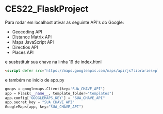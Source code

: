 # CES22_FlaskProject

Para rodar em localhost ativar as seguinte API's do Google:
  * Geocoding API
  * Distance Matrix API
  * Maps JavaScript API 
  * Directios API
  * Places API

e susbstituir sua chave na linha 19 de index.html


```html
<script defer src="https://maps.googleapis.com/maps/api/js?libraries=places&language=en&key=SUA_CHAVE_API" type="text/javascript"></script>
```
 e também no início de app.py
 ```python
gmaps = googlemaps.Client(key='SUA_CHAVE_API')
app = Flask(__name__, template_folder="templates")
app.config['GOOGLEMAPS_KEY'] = "SUA_CHAVE_API"
app.secret_key = "SUA_CHAVE_API"
GoogleMaps(app, key="SUA_CHAVE_API")
```

